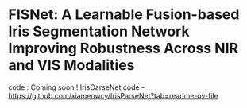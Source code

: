 # FISNet: A Learnable Fusion-based Iris Segmentation Network Improving Robustness Across NIR and VIS Modalities
code : Coming soon !
IrisOarseNet code - https://github.com/xiamenwcy/IrisParseNet?tab=readme-ov-file
